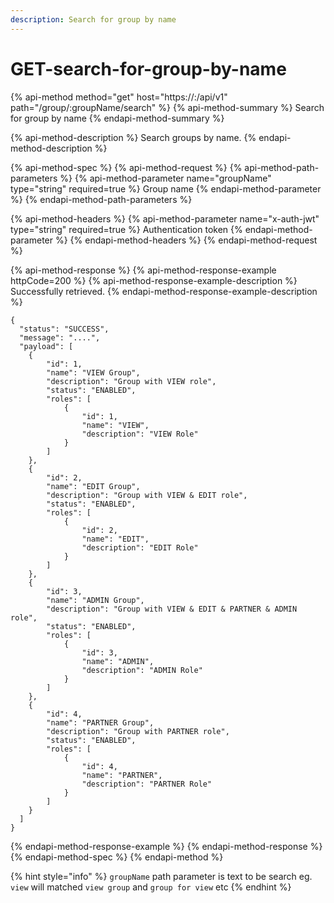 ```yaml
---
description: Search for group by name
---
```


# GET-search-for-group-by-name

{% api-method method="get" host="https://<host>:<port>/api/v1" path="/group/:groupName/search" %}
{% api-method-summary %}
Search for group by name
{% endapi-method-summary %}

{% api-method-description %}
Search groups by name.
{% endapi-method-description %}

{% api-method-spec %}
{% api-method-request %}
{% api-method-path-parameters %}
{% api-method-parameter name="groupName" type="string" required=true %}
Group name
{% endapi-method-parameter %}
{% endapi-method-path-parameters %}

{% api-method-headers %}
{% api-method-parameter name="x-auth-jwt" type="string" required=true %}
Authentication token 
{% endapi-method-parameter %}
{% endapi-method-headers %}
{% endapi-method-request %}

{% api-method-response %}
{% api-method-response-example httpCode=200 %}
{% api-method-response-example-description %}
Successfully retrieved.
{% endapi-method-response-example-description %}

```
{
  "status": "SUCCESS",
  "message": "....",
  "payload": [
    {
        "id": 1,
        "name": "VIEW Group",
        "description": "Group with VIEW role",
        "status": "ENABLED",
        "roles": [
            {
                "id": 1,
                "name": "VIEW",
                "description": "VIEW Role"
            }
        ]
    },
    {
        "id": 2,
        "name": "EDIT Group",
        "description": "Group with VIEW & EDIT role",
        "status": "ENABLED",
        "roles": [
            {
                "id": 2,
                "name": "EDIT",
                "description": "EDIT Role"
            }
        ]
    },
    {
        "id": 3,
        "name": "ADMIN Group",
        "description": "Group with VIEW & EDIT & PARTNER & ADMIN role",
        "status": "ENABLED",
        "roles": [
            {
                "id": 3,
                "name": "ADMIN",
                "description": "ADMIN Role"
            }
        ]
    },
    {
        "id": 4,
        "name": "PARTNER Group",
        "description": "Group with PARTNER role",
        "status": "ENABLED",
        "roles": [
            {
                "id": 4,
                "name": "PARTNER",
                "description": "PARTNER Role"
            }
        ]
    }
  ]
}
```
{% endapi-method-response-example %}
{% endapi-method-response %}
{% endapi-method-spec %}
{% endapi-method %}

{% hint style="info" %}
`groupName` path parameter is text to be search eg. `view` will matched `view group` and `group for view` etc
{% endhint %}

